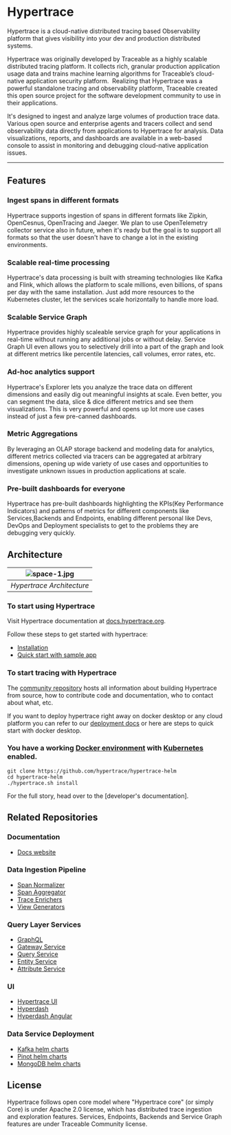 # Hypertrace
Hypertrace is a cloud-native distributed tracing based Observability platform
that gives visibility into your dev and production distributed systems.

Hypertrace was originally developed by Traceable as a highly scalable
distributed tracing platform. It collects rich, granular production application
usage data and trains machine learning algorithms for Traceable’s cloud-native
application security platform. ‍ Realizing that Hypertrace was a powerful
standalone tracing and observability platform, Traceable created this open source
project for the software development community to use in their applications.

It's designed to ingest and analyze large volumes of production trace data.
Various open source and enterprise agents and tracers collect and send
observability data directly from applications to Hypertrace for analysis.
Data visualizations, reports, and dashboards are available in a web-based console
to assist in monitoring and debugging cloud-native application issues.

---

## Features

### Ingest spans in different formats
Hypertrace supports ingestion of spans in different formats like Zipkin, OpenCesnus,
OpenTracing and Jaeger. We plan to use OpenTelemetry collector service also
in future, when it's ready but the goal is to support all formats so that the
user doesn't have to change a lot in the existing environments.

### Scalable real-time processing
Hypertrace's data processing is built with streaming technologies like
Kafka and Flink, which allows the platform to scale millions, even billions,
of spans per day with the same installation. Just add more resources to the
Kubernetes cluster, let the services scale horizontally to handle more load.

### Scalable Service Graph
Hypertrace provides highly scaleable service graph for your applications in real-time
without running any additional jobs or without delay. Service Graph UI even allows
you to selectively drill into a part of the graph and look at different metrics
like percentile latencies, call volumes, error rates, etc.

### Ad-hoc analytics support
Hypertrace's Explorer lets you analyze the trace data on different dimensions and
easily dig out meaningful insights at scale. Even better, you can segment the data,
slice & dice different metrics and see them visualizations. This is very powerful
and opens up lot more use cases instead of just a few pre-canned dashboards.

### Metric Aggregations
By leveraging an OLAP storage backend and modeling data for analytics, different
metrics collected via tracers can be aggregated at arbitrary dimensions, opening
up wide variety of use cases and opportunities to investigate unknown issues in
production applications at scale.

### Pre-built dashboards for everyone
Hypertrace has pre-built dashboards highlighting the KPIs(Key Performance Indicators)
and patterns of metrics for different components like Services,Backends and Endpoints,
enabling different personal like Devs, DevOps and Deployment specialists to get to
the problems they are debugging very quickly.

## Architecture

| ![space-1.jpg](https://s3.amazonaws.com/fininity.tech/DT/architecture.png) |
|:--:|
| *Hypertrace Architecture* |

### To start using Hypertrace

Visit Hypertrace documentation at [docs.hypertrace.org](https://docs.hypertrace.org/).

Follow these steps to get started with hypertrace:
- [Installation](https://docs.hypertrace.org/getting-started/)
- [Quick start with sample app](https://docs.hypertrace.org/sample-app/)

### To start tracing with Hypertrace

The [community repository]() hosts all information about building Hypertrace from source, how to contribute code and documentation, who to contact about what, etc.

If you want to deploy hypertrace right away on docker desktop or any cloud platform you can refer to our [deployment docs](https://docs.hypertrace.org/deployments/) or here are steps to quick start with docker desktop.

### You have a working [Docker environment](https://www.docker.com/) with [Kubernetes](https://kubernetes.io/) enabled.

```
git clone https://github.com/hypertrace/hypertrace-helm
cd hypertrace-helm
./hypertrace.sh install
```

For the full story, head over to the [developer's documentation].

## Related Repositories
### Documentation
* [Docs website](https://github.com/hypertrace/hypertrace-docs-website)

### Data Ingestion Pipeline
* [Span Normalizer](https://github.com/hypertrace/span-normalizer)
* [Span Aggregator](https://github.com/hypertrace/raw-spans-grouper)
* [Trace Enrichers](https://github.com/hypertrace/hypertrace-trace-enricher)
* [View Generators](https://github.com/hypertrace/hypertrace-view-generator)

### Query Layer Services
* [GraphQL](https://github.com/hypertrace/hypertrace-graphql)
* [Gateway Service](https://github.com/hypertrace/gateway-service)
* [Query Service](https://github.com/hypertrace/query-service)
* [Entity Service](https://github.com/hypertrace/entity-service)
* [Attribute Service](https://github.com/hypertrace/attribute-service)

### UI
* [Hypertrace UI](https://github.com/hypertrace/hypertrace-ui)
* [Hyperdash](https://github.com/hypertrace/hyperdash)
* [Hyperdash Angular](https://github.com/hypertrace/hyperdash-angular)

### Data Service Deployment
* [Kafka helm charts](https://github.com/hypertrace/kafka)
* [Pinot helm charts](https://github.com/hypertrace/pinot)
* [MongoDB helm charts](https://github.com/hypertrace/mongodb)


## License
Hypertrace follows open core model where "Hypertrace core" (or simply Core) is
under Apache 2.0 license, which has distributed trace ingestion and exploration
features. Services, Endpoints, Backends and Service Graph features are under
Traceable Community license.
